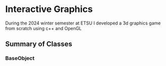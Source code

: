 # Interactive Graphics

During the 2024 winter semester at ETSU I developed a 3d graphics game from scratch using c++ and OpenGL

## Summary of Classes

### BaseObject


